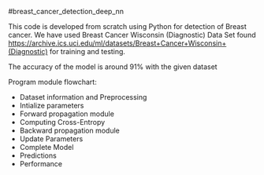 #breast_cancer_detection_deep_nn

This code is developed from scratch using Python for detection of Breast cancer. We have used Breast Cancer Wisconsin (Diagnostic) Data Set found https://archive.ics.uci.edu/ml/datasets/Breast+Cancer+Wisconsin+(Diagnostic) for training and testing.

The accuracy of the model is around 91% with the given dataset

Program module flowchart:

- Dataset information and Preprocessing
- Intialize parameters
- Forward propagation module
- Computing Cross-Entropy
- Backward propagation module
- Update Parameters
- Complete Model
- Predictions
- Performance






